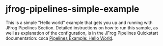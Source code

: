 # jfrog-pipelines-simple-example   

This is a simple "Hello world"  example that gets you up and running with JFrog Pipelines Section.
Detailed instructions on how to run this sample, as well as explanation of the configuration, is in the JFrog Pipelines Quickstart documentation:
csca
[Pipelines Example: Hello World](https://www.jfrog.com/confluence/display/JFROG/Pipeline+Example%3A+Hello+World).
